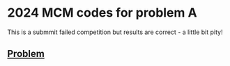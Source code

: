 # 2024 MCM codes for problem A
This is a submmit failed competition but results are correct - a little bit pity!  
## [Problem]('./docs/A题.pdf')
